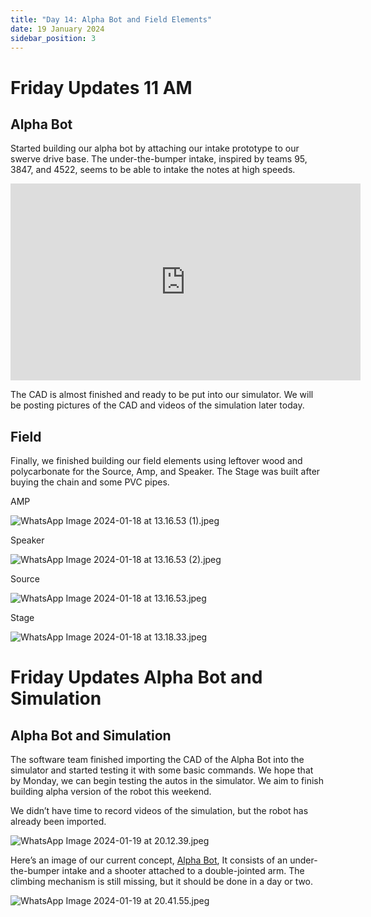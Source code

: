 ```yaml
---
title: "Day 14: Alpha Bot and Field Elements"
date: 19 January 2024
sidebar_position: 3
---
```


# Friday Updates 11 AM

## Alpha Bot

Started building our alpha bot by attaching our intake prototype to our swerve drive base. The under-the-bumper intake, inspired by teams 95, 3847, and 4522, seems to be able to intake the notes at high speeds.

<iframe width="560" height="315" src="https://www.youtube.com/embed/UgHby6U0Pe8?si=cvG2XGZJWUcDAwbP" frameborder="0" allowfullscreen></iframe>

The CAD is almost finished and ready to be put into our simulator. We will be posting pictures of the CAD and videos of the simulation later today.

## **Field**

Finally, we finished building our field elements using leftover wood and polycarbonate for the Source, Amp, and Speaker. The Stage was built after buying the chain and some PVC pipes.

AMP

![WhatsApp Image 2024-01-18 at 13.16.53 (1).jpeg](<WhatsApp_Image_2024-01-18_at_13.16.53_(1).jpeg>)

Speaker

![WhatsApp Image 2024-01-18 at 13.16.53 (2).jpeg](<WhatsApp_Image_2024-01-18_at_13.16.53_(2).jpeg>)

Source

![WhatsApp Image 2024-01-18 at 13.16.53.jpeg](WhatsApp_Image_2024-01-18_at_13.16.53.jpeg)

Stage

![WhatsApp Image 2024-01-18 at 13.18.33.jpeg](WhatsApp_Image_2024-01-18_at_13.18.33.jpeg)

# Friday Updates Alpha Bot and Simulation

## Alpha Bot and Simulation

The software team finished importing the CAD of the Alpha Bot into the simulator and started testing it with some basic commands. We hope that by Monday, we can begin testing the autos in the simulator. We aim to finish building alpha version of the robot this weekend.

We didn’t have time to record videos of the simulation, but the robot has already been imported.

![WhatsApp Image 2024-01-19 at 20.12.39.jpeg](WhatsApp_Image_2024-01-19_at_20.12.39.jpeg)

Here’s an image of our current concept, [Alpha Bot](https://cad.onshape.com/documents/7713014d9581fd5ca14c0274/w/367b9afcf469d7b155e49540/e/0bb998828847636219fa081d), It consists of an under-the-bumper intake and a shooter attached to a double-jointed arm. The climbing mechanism is still missing, but it should be done in a day or two.

![WhatsApp Image 2024-01-19 at 20.41.55.jpeg](WhatsApp_Image_2024-01-19_at_20.41.55.jpeg)
